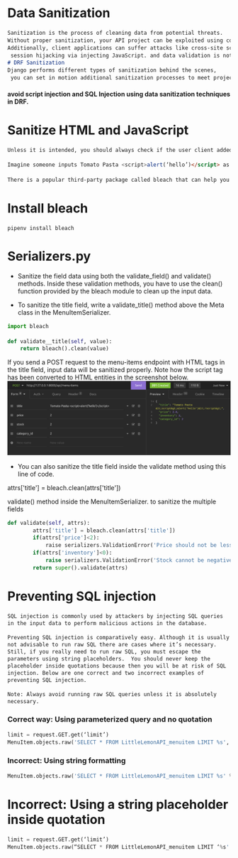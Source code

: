 #
# Data Sanitization

```markdown
Sanitization is the process of cleaning data from potential threats. 
Without proper sanitization, your API project can be exploited using common attacks like SQL injection. 
Additionally, client applications can suffer attacks like cross-site scripting or
 session hijacking via injecting JavaScript. and data validation is not enough
# DRF Sanitization 
Django performs different types of sanitization behind the scenes,
 you can set in motion additional sanitization processes to meet project-specific requirements.

```
#### avoid script injection and SQL Injection using data sanitization techniques in DRF.

# Sanitize HTML and JavaScript 
```HTML
Unless it is intended, you should always check if the user client added an HTML tag inside the data and neutralized it by converting special HTML characters into HTML entities. This is because hackers can use <script> tags to inject JavaScript and <img> tags to add unwanted trackers. 

Imagine someone inputs Tomato Pasta <script>alert(‘hello’)</script> as a menu item. If you don’t sanitize the data, the script tag will successfully execute when you display this menu title. Attackers can inject malicious scripts in this way. An alert like (‘hello’) cannot do any harm, but attackers can inject malicious code which can be harmful. 

There is a popular third-party package called bleach that can help you to clean this. It will convert all HTML special characters like <’, ‘> and other tags to HTML entities so that the browser doesn’t execute them as HTML anymore. 
```
#
# Install bleach
```shell
pipenv install bleach
```

# Serializers.py

- Sanitize the field data using both the validate_field() and validate() methods. Inside these validation methods, you have to use the clean() function provided by the bleach module to clean up the input data. 

- To sanitize the title field, write a validate_title() method above the Meta class in the MenuItemSerializer. 

```py
import bleach

def validate__title(self, value):
    return bleach().clean(value)
```
If you send a POST request to the menu-items endpoint with HTML tags in the title field, input data will be sanitized properly. Note how the script tag has been converted to HTML entities in the screenshot below.
![alt text](image-16.png)

- You can also sanitize the title field inside the validate method using this line of code.

attrs['title'] = bleach.clean(attrs['title'])

validate() method inside the MenuItemSerializer. to sanitize the multiple fields 

```py
def validate(self, attrs):
        attrs['title'] = bleach.clean(attrs['title'])
        if(attrs['price']<2):
            raise serializers.ValidationError('Price should not be less than 2.0')
        if(attrs['inventory']<0):
            raise serializers.ValidationError('Stock cannot be negative')
        return super().validate(attrs)
```
#
# Preventing SQL injection

```marrkdown
SQL injection is commonly used by attackers by injecting SQL queries in the input data to perform malicious actions in the database.

Preventing SQL injection is comparatively easy. Although it is usually not advisable to run raw SQL there are cases where it’s necessary. Still, if you really need to run raw SQL, you must escape the parameters using string placeholders.  You should never keep the placeholder inside quotations because then you will be at risk of SQL injection. Below are one correct and two incorrect examples of preventing SQL injection.

Note: Always avoid running raw SQL queries unless it is absolutely necessary. 
```

### Correct way: Using parameterized query and no quotation
```py
limit = request.GET.get(‘limit’)
MenuItem.objects.raw('SELECT * FROM LittleLemonAPI_menuitem LIMIT %s', [limit]) 
```

### Incorrect: Using string formatting
```py
MenuItem.objects.raw('SELECT * FROM LittleLemonAPI_menuitem LIMIT %s' % limit)
```

# Incorrect: Using a string placeholder inside quotation
```py
limit = request.GET.get(‘limit’) 
MenuItem.objects.raw(“SELECT * FROM LittleLemonAPI_menuitem LIMIT ‘%s' “, [limit])
```
